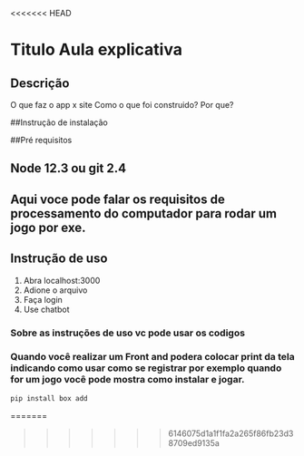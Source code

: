 <<<<<<< HEAD
# Titulo Aula explicativa

## Descrição
O que faz o app x site 
Como o que foi construido? 
Por que? 

##Instrução de instalação



##Pré requisitos
## Node 12.3 ou git 2.4
## Aqui voce pode falar os requisitos de processamento do computador para rodar um jogo por exe.


## Instrução de uso

1. Abra localhost:3000
2. Adione o arquivo
3. Faça login
4. Use chatbot

### Sobre as instruções de uso vc pode usar os codigos
### Quando você realizar um Front and podera colocar print da tela indicando como usar como se registrar por exemplo quando for um jogo você pode mostra como instalar e jogar.

```bash
pip install box add
````


=======
>>>>>>> 6146075d1a1f1fa2a265f86fb23d38709ed9135a

